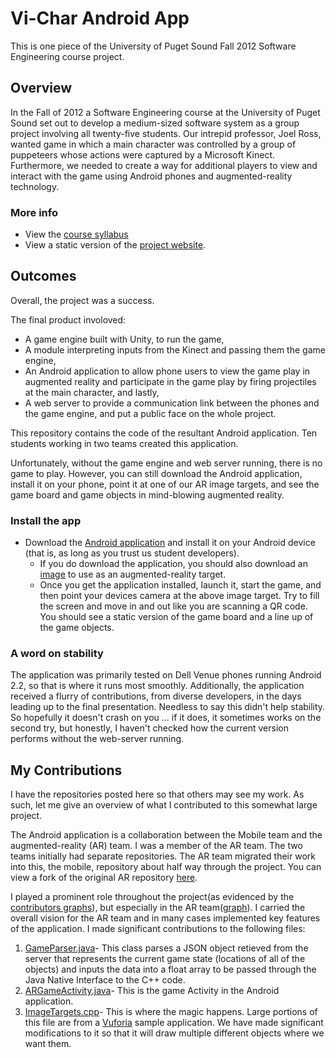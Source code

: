 # Vi-Char Android App
This is one piece of the University of Puget Sound Fall 2012 Software Engineering course project.

## Overview

In the Fall of 2012 a Software Engineering course at the University of Puget Sound set out to develop a medium-sized software system as a group project involving all twenty-five students. Our intrepid professor, Joel Ross, wanted game in which a main character was controlled by a group of puppeteers whose actions were captured by a Microsoft Kinect. Furthermore, we needed to create a way for additional players to view and interact with the game using Android phones and augmented-reality technology. 

### More info 
- View the [course syllabus](http://cs.pugetsound.edu/~jross/courses/archive/f12/csci240/)
- View a static version of the [project website](http://cs.pugetsound.edu/~jross/courses/archive/f12/csci240/vichar).

## Outcomes

Overall, the project was a success.

The final product involoved:

- A game engine built with Unity, to run the game,
- A module interpreting inputs from the Kinect and passing them the game engine, 
- An Android application to allow phone users to view the game play in augmented reality and participate in the game play by firing projectiles at the main character, and lastly,
- A web server to provide a communication link between the phones and the game engine, and put a public face on the whole project. 

This repository contains the code of the resultant Android application. Ten students working in two teams created this application.

Unfortunately, without the game engine and web server running, there is no game to play. However, you can still download the Android application, install it on your phone, point it at one of our AR image targets, and see the game board and game objects in mind-blowing augmented reality. 

### Install the app
- Download the [Android application](http://cs.pugetsound.edu/~jross/courses/archive/f12/csci240/vichar/apk/edu.pugetsound.vichar.SplashScreen.apk) and install it on your Android device (that is, as long as you trust us student developers).
    - If you do download the application, you should also download an [image](https://raw.github.com/matthewcburke/pugetsound-mobile/develop/vichar/media/starCloud.jpg) to use as an augmented-reality target.
    - Once you get the application installed, launch it, start the game, and then point your devices camera at the above image target. Try to fill the screen and move in and out like you are scanning a QR code. You should see a static version of the game board and a line up of the game objects.

### A word on stability
The application was primarily tested on Dell Venue phones running Android 2.2, so that is where it runs most smoothly. Additionally, the application received a flurry of contributions, from diverse developers, in the days leading up to the final presentation. Needless to say this didn't help stability. So hopefully it doesn't crash on you ... if it does, it sometimes works on the second try, but honestly, I haven't checked how the current version performs without the web-server running.

## My Contributions
I have the repositories posted here so that others may see my work. As such, let me give an overview of what I contributed to this somewhat large project.

The Android application is a collaboration between the Mobile team and the augmented-reality (AR) team. I was a member of the AR team. The two teams initially had separate repositories. The AR team migrated their work into this, the mobile, repository about half way through the project. You can view a fork of the original AR repository [here](https://github.com/matthewcburke/augmented-reality).

I played a prominent role throughout the project(as evidenced by the [contributors graphs](https://github.com/matthewcburke/pugetsound-mobile/contributors)), but especially in the AR team([graph](https://github.com/matthewcburke/augmented-reality/contributors)). I carried the overall vision for the AR team and in many cases implemented key features of the application. I made significant contributions to the following files:

1. [GameParser.java](https://github.com/matthewcburke/pugetsound-mobile/blob/develop/vichar/src/edu/pugetsound/vichar/ar/GameParser.java)- This class parses a JSON object retieved from the server that represents the current game state (locations of all of the objects) and inputs the data into a float array to be passed through the Java Native Interface to the C++ code.
2. [ARGameActivity.java](https://github.com/matthewcburke/pugetsound-mobile/blob/develop/vichar/src/edu/pugetsound/vichar/ar/ARGameActivity.java)- This is the game Activity in the Android application.
3. [ImageTargets.cpp](https://github.com/matthewcburke/pugetsound-mobile/blob/develop/vichar/jni/ImageTargets.cpp)- This is where the magic happens. Large portions of this file are from a [Vuforia](https://developer.vuforia.com/) sample application. We have made significant modifications to it so that it will draw multiple different objects where we want them.
